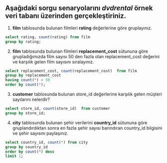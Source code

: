 
## Aşağıdaki sorgu senaryolarını ***dvdrental*** örnek veri tabanı üzerinden gerçekleştiriniz.

1) **film** tablosunda bulunan filmleri **rating** değerlerine göre gruplayınız.

```sql
select rating, count(rating) from film 
group by rating;
 ```

2)  **film** tablosunda bulunan filmleri **replacement_cost** sütununa göre grupladığımızda film sayısı 50 den fazla olan replacement_cost değerini ve karşılık gelen film sayısını sıralayınız.

```sql 
select replacement_cost, count(replacement_cost)  from film 
group by replacement_cost
having count(*) > 50
order by count(*);
```

3) **customer** tablosunda bulunan store_id değerlerine karşılık gelen müşteri sayılarını nelerdir? 

```sql 
select store_id, count(store_id)  from customer
group by store_id;
```
4) **city** tablosunda bulunan şehir verilerini **country_id** sütununa göre gruplandırdıktan sonra en fazla şehir sayısı barındıran country_id bilgisini ve şehir sayısını paylaşınız.

```sql 
select country_id, count(*) from city
group by country_id
order by count(*) desc
limit 1;
```
